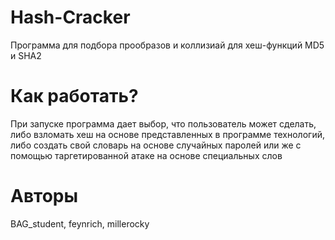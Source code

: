 # Hash-Cracker
Программа для подбора прообразов и коллизиай для хеш-функций MD5 и SHA2
# Как работать?
При запуске программа дает выбор, что пользователь может сделать, либо взломать хеш на основе представленных в программе технологий, либо создать свой словарь на основе случайных паролей или же с помощью таргетированной атаке на основе специальных слов
# Авторы
BAG_student, feynrich, millerocky
